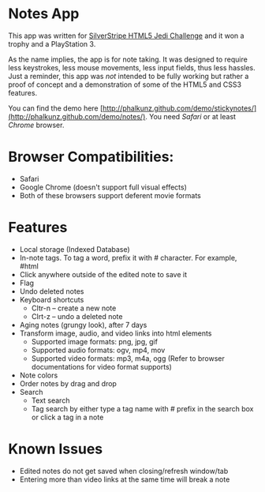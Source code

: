 # Notes App
This app was written for [SilverStripe HTML5 Jedi Challenge](http://silverstripe.com/blog/html5-jedi-arena-shaping-the-web-of-the-future/) and it won a trophy and a PlayStation 3. 

As the name implies, the app is for note taking. It was designed to require less keystrokes, less mouse movements, less input fields, thus less hassles. Just a reminder, this app was *not* intended to be fully working but rather a proof of concept and a demonstration of some of the HTML5 and CSS3 features. 

You can find the demo here [http://phalkunz.github.com/demo/stickynotes/](http://phalkunz.github.com/demo/notes/). You need *Safari* or at least *Chrome* browser. 

# Browser Compatibilities:
- Safari 
- Google Chrome (doesn't support full visual effects)
- Both of these browsers support deferent movie formats

# Features 
- Local storage (Indexed Database)
- In-note tags. To tag a word, prefix it with # character. For example, #html
- Click anywhere outside of the edited note to save it
- Flag
- Undo deleted notes 
- Keyboard shortcuts
	- Cltr-n – create a new note 
	- Clrt-z – undo a deleted note 
- Aging notes (grungy look), after 7 days
- Transform image, audio, and video links into html elements
	- Supported image formats: png, jpg, gif
	- Supported audio formats: ogv, mp4, mov  
	- Supported video formats: mp3, m4a, ogg (Refer to browser documentations for video format supports)
- Note colors
- Order notes by drag and drop
- Search 
	- Text search 
	- Tag search by either type a tag name with # prefix in the search box or click a tag in a note

# Known Issues
- Edited notes do not get saved when closing/refresh window/tab
- Entering more than video links at the same time will break a note